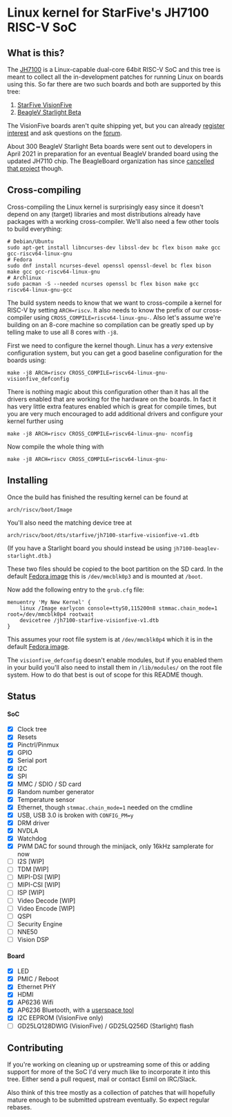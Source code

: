 # Linux kernel for StarFive's JH7100 RISC-V SoC
#####
## What is this?

The [JH7100][soc] is a Linux-capable dual-core 64bit RISC-V SoC and this tree
is meant to collect all the in-development patches for running Linux on boards
using this. So far there are two such boards and both are supported by this tree:

1) [StarFive VisionFive][visionfive]
2) [BeagleV Starlight Beta][starlight]

The VisionFive boards aren't quite shipping yet, but you can already
[register interest][interest] and ask questions on the [forum][].

About 300 BeagleV Starlight Beta boards were sent out to developers in
April 2021 in preparation for an eventual BeagleV branded board using the
updated JH7110 chip. The BeagleBoard organization has since [cancelled that
project][beaglev] though.


[visionfive]: https://github.com/starfive-tech/VisionFive
[interest]: http://starfive.mikecrm.com/doQXj99
[forum]: https://forum.rvspace.org/c/visionfive/6
[starlight]: https://github.com/beagleboard/beaglev-starlight
[soc]: https://github.com/starfive-tech/JH7100_Docs
[beaglev]: https://beaglev.org/blog/2021-07-30-the-future-of-beaglev-community

## Cross-compiling

Cross-compiling the Linux kernel is surprisingly easy since it doesn't depend
on any (target) libraries and most distributions already have packages with a
working cross-compiler. We'll also need a few other tools to build everything:
```shell
# Debian/Ubuntu
sudo apt-get install libncurses-dev libssl-dev bc flex bison make gcc gcc-riscv64-linux-gnu
# Fedora
sudo dnf install ncurses-devel openssl openssl-devel bc flex bison make gcc gcc-riscv64-linux-gnu
# Archlinux
sudo pacman -S --needed ncurses openssl bc flex bison make gcc riscv64-linux-gnu-gcc
```

The build system needs to know that we want to cross-compile a kernel for
RISC-V by setting `ARCH=riscv`. It also needs to know the prefix of our
cross-compiler using `CROSS_COMPILE=riscv64-linux-gnu-`. Also let's assume
we're building on an 8-core machine so compilation can be greatly sped up by
telling make to use all 8 cores with `-j8`.

First we need to configure the kernel though. Linux has a *very* extensive
configuration system, but you can get a good baseline configuration for the
boards using:
```shell
make -j8 ARCH=riscv CROSS_COMPILE=riscv64-linux-gnu- visionfive_defconfig
```

There is nothing magic about this configuration other than it has all the
drivers enabled that are working for the hardware on the boards. In fact it has
very little extra features enabled which is great for compile times, but you
are very much encouraged to add additional drivers and configure your kernel
further using
```shell
make -j8 ARCH=riscv CROSS_COMPILE=riscv64-linux-gnu- nconfig
```

Now compile the whole thing with
```
make -j8 ARCH=riscv CROSS_COMPILE=riscv64-linux-gnu-
```


## Installing

Once the build has finished the resulting kernel can be found at
```shell
arch/riscv/boot/Image
```
You'll also need the matching device tree at
```shell
arch/riscv/boot/dts/starfive/jh7100-starfive-visionfive-v1.dtb
```
(If you have a Starlight board you should instead be using `jh7100-beaglev-starlight.dtb`.)

These two files should be copied to the boot partition on the SD card. In the
default [Fedora image][fedora] this is `/dev/mmcblk0p3` and is mounted at `/boot`.

Now add the following entry to the `grub.cfg` file:
```
menuentry 'My New Kernel' {
    linux /Image earlycon console=ttyS0,115200n8 stmmac.chain_mode=1 root=/dev/mmcblk0p4 rootwait
    devicetree /jh7100-starfive-visionfive-v1.dtb
}
```

This assumes your root file system is at `/dev/mmcblk0p4` which it is in the
default [Fedora image][fedora].

The `visionfive_defconfig` doesn't enable modules, but if you enabled them in
your build you'll also need to install them in `/lib/modules/` on the root file
system. How to do that best is out of scope for this README though.

[fedora]: https://github.com/starfive-tech/Fedora_on_StarFive/

## Status

#### SoC

- [x] Clock tree
- [x] Resets
- [x] Pinctrl/Pinmux
- [x] GPIO
- [x] Serial port
- [x] I2C
- [x] SPI
- [x] MMC / SDIO / SD card
- [x] Random number generator
- [x] Temperature sensor
- [x] Ethernet, though `stmmac.chain_mode=1` needed on the cmdline
- [x] USB, USB 3.0 is broken with `CONFIG_PM=y`
- [x] DRM driver
- [x] NVDLA
- [x] Watchdog
- [x] PWM DAC for sound through the minijack, only 16kHz samplerate for now
- [ ] I2S [WIP]
- [ ] TDM [WIP]
- [ ] MIPI-DSI [WIP]
- [ ] MIPI-CSI [WIP]
- [ ] ISP [WIP]
- [ ] Video Decode [WIP]
- [ ] Video Encode [WIP]
- [ ] QSPI
- [ ] Security Engine
- [ ] NNE50
- [ ] Vision DSP

#### Board

- [x] LED
- [x] PMIC / Reboot
- [x] Ethernet PHY
- [x] HDMI
- [x] AP6236 Wifi
- [x] AP6236 Bluetooth, with a [userspace tool][patchram]
- [x] I2C EEPROM (VisionFive only)
- [ ] GD25LQ128DWIG (VisionFive) / GD25LQ256D (Starlight) flash

[patchram]: https://github.com/AsteroidOS/brcm-patchram-plus

## Contributing

If you're working on cleaning up or upstreaming some of this or adding support
for more of the SoC I'd very much like to incorporate it into this tree. Either
send a pull request, mail or contact Esmil on IRC/Slack.

Also think of this tree mostly as a collection of patches that will hopefully
mature enough to be submitted upstream eventually. So expect regular rebases.
